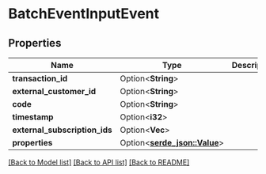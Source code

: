 # BatchEventInputEvent

## Properties

Name | Type | Description | Notes
------------ | ------------- | ------------- | -------------
**transaction_id** | Option<**String**> |  | [optional]
**external_customer_id** | Option<**String**> |  | [optional]
**code** | Option<**String**> |  | [optional]
**timestamp** | Option<**i32**> |  | [optional]
**external_subscription_ids** | Option<**Vec<String>**> |  | [optional]
**properties** | Option<[**serde_json::Value**](.md)> |  | [optional]

[[Back to Model list]](../README.md#documentation-for-models) [[Back to API list]](../README.md#documentation-for-api-endpoints) [[Back to README]](../README.md)


